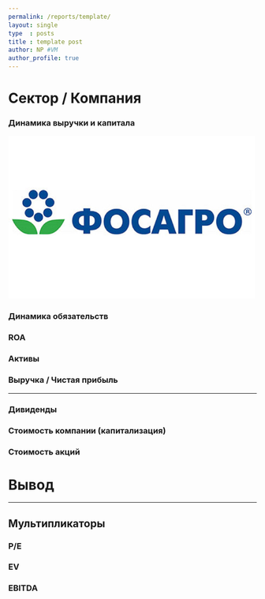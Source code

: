 ```yaml
---
permalink: /reports/template/
layout: single
type  : posts
title : template post
author: NP #VM
author_profile: true
---
```



# Сектор / Компания

### Динамика выручки и капитала
![](sources/fosagro/fosagro_logo.jpg)

### Динамика обязательств

### ROA

### Активы

### Выручка / Чистая прибыль

________

### Дивиденды

### Стоимость компании (капитализация)

### Стоимость акций

# Вывод

______

## Мультипликаторы

### P/E

### EV

### EBITDA

